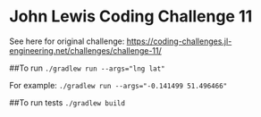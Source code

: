 # John Lewis Coding Challenge 11

See here for original challenge: https://coding-challenges.jl-engineering.net/challenges/challenge-11/

##To run
```./gradlew run --args="lng lat"```

For example: 
```./gradlew run --args="-0.141499 51.496466"```

##To run tests
```./gradlew build```